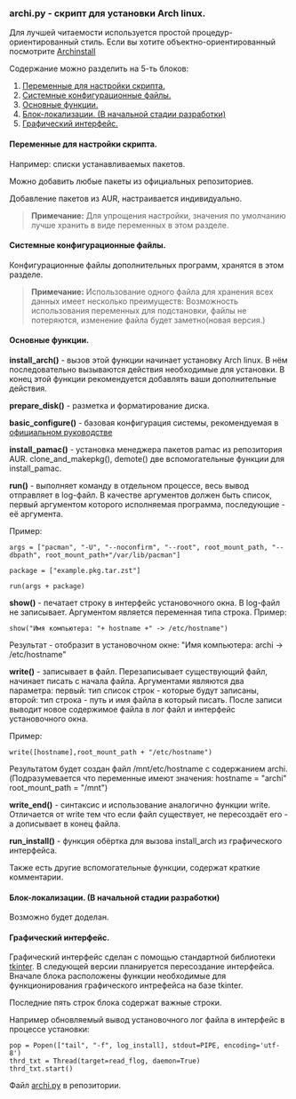 ### archi.py - скрипт для установки Arch linux.

Для лучшей читаемости используется простой процедур-ориентированный стиль.
Если вы хотите объектно-ориентированный посмотрите [Archinstall](https://wiki.archlinux.org/title/Archinstall)

Содержание можно разделить на 5-ть блоков:

1. [Переменные для настройки скрипта.](#setup-vars)
2. [Системные конфигурационные файлы.](#config-files)
3. [Основные функции.](#func)
4. [Блок-локализации. (В начальной стадии разработки)](#locale)
5. [Графический интерфейс.](#gui)


<a id="setup-vars"></a>
#### Переменные для настройки скрипта.
Например: списки устанавливаемых пакетов.

Можно добавить любые пакеты из официальных репозиториев.

Добавление пакетов из AUR, настраивается индивидуально.

> **Примечание:** Для упрощения настройки, значения по умолчанию лучше хранить в виде переменных в этом разделе.

<a id="config-files"></a>
#### Системные конфигурационные файлы.
Конфигурационные файлы дополнительных программ, хранятся в этом разделе.
> **Примечание:** Использование одного файла для хранения всех данных имеет несколько преимуществ: Возможность использования переменных для подстановки, файлы не потеряются, изменение файла будет заметно(новая версия.)

<a id="func"></a>
#### Основные функции.
**install_arch()** - вызов этой функции начинает установку Arch linux.
В нём последовательно вызываются действия необходимые для установки.
В конец этой функции рекомендуется добавлять ваши дополнительные действия.

**prepare_disk()** - разметка и форматирование диска.

**basic_configure()** - базовая конфигурация системы, рекомендуемая в [официальном руководстве](https://wiki.archlinux.org/title/Installation_guide_(%D0%A0%D1%83%D1%81%D1%81%D0%BA%D0%B8%D0%B9)#%D0%9D%D0%B0%D1%81%D1%82%D1%80%D0%BE%D0%B9%D0%BA%D0%B0_%D1%81%D0%B8%D1%81%D1%82%D0%B5%D0%BC%D1%8B)

**install_pamac()** - установка менеджера пакетов pamac из репозитория AUR.
clone_and_makepkg(), demote() две вспомогательные функции для install_pamac.

**run()** - выполняет команду в отдельном процессе, весь вывод отправляет в log-файл.
В качестве аргументов должен быть список, первый аргументом которого исполняемая программа, последующие - её аргумента.

Пример:
```
args = ["pacman", "-U", "--noconfirm", "--root", root_mount_path, "--dbpath", root_mount_path+"/var/lib/pacman"]

package = ["example.pkg.tar.zst"]

run(args + package)
```

**show()** - печатает строку в интерфейс установочного окна. В log-файл не записывает. Аргументом является переменная типа строка.
Пример:
```
show("Имя компьютера: "+ hostname +" -> /etc/hostname")
```
Результат - отобразит в установочном окне: "Имя компьютера: archi -> /etc/hostname"

**write()** - записывает в файл. Перезаписывает существующий файл, начинает писать с начала файла. Аргументами являются два параметра: 
первый: тип список строк - которые будут записаны, 
второй: тип строка - путь и имя файла в который писать.
После записи выводит новое содержимое файла в лог файл и интерфейс установочного окна.

Пример:
```
write([hostname],root_mount_path + "/etc/hostname")
```

Результатом будет создан файл /mnt/etc/hostname c содержанием archi.(Подразумевается что переменные имеют значения: hostname = "archi" root_mount_path = "/mnt")

**write_end()** - синтаксис и использование аналогично функции write. Отличается от write тем что если файл существует, не пересоздаёт его - а дописывает в конец файла.

**run_install()** - функция обёртка для вызова install_arch из графического интерфейса.

Также есть другие вспомогательные функции, содержат краткие комментарии.

<a id="locale"></a>
#### Блок-локализации. (В начальной стадии разработки)
Возможно будет доделан.

<a id="gui"></a>
#### Графический интерфейс.
Графический интерфейс сделан с помощью стандартной библиотеки [tkinter](https://python-scripts.com/tkinter). В следующей версии планируется пересоздание интерфейса. Вначале блока расположены функции необходимые для функционирования графического интрефейса на базе tkinter.

Последние пять строк блока содержат важные строки.

Например обновляемый вывод установочного лог файла в интерфейс в процессе установки:
```
pop = Popen(["tail", "-f", log_install], stdout=PIPE, encoding='utf-8')
thrd_txt = Thread(target=read_flog, daemon=True)
thrd_txt.start()
```

Файл [archi.py](https://github.com/ksandronline/archi/blob/main/airootfs/skel/Desktop/archi.py) в репозитории.